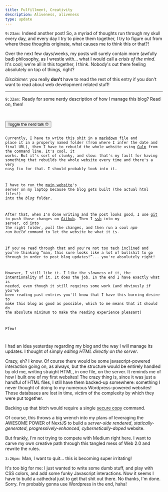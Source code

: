 ```yaml
---
title: Fulfillment, Creativity
description: Aliveness, aliveness
type: update
---
```


`9:23am:` Indeed another post! So, a myriad of thoughts run through my skull every day, and every day I try to piece them together, I try to figure out from where these thoughts originate, what causes me to think this or that?!

Over the next few days/weeks, my posts will surely contain more (awfully bad) philosophy, as I wrestle with... what I would call a *crisis of the mind*. It's cool; we're all in this together, I think. Nobody's out there feeling absolutely on top of things, right?

*Disclaimer*: you really **don't** have to read the rest of this entry if you don't want to read about web development related stuff!

---

`9:32am:` Ready for some nerdy description of how I manage this blog? Read on, then!

<br>

<code class="collapse">
<button type="button">Toggle the nerd talk 🤓</button>

Currently, I have to write this shit in a [markdown](https://en.wikipedia.org/wiki/Markdown) file and place it in a properly named folder (from where I infer the date and final URL), then I have to rebuild the whole website using [Gulp](https://gulpjs.com/) from the command line. It's cool, it works. But it's sort of clunky, and slow: that's my fault for having something that rebuilds the whole website every time and there's a very easy fix for that. I should probably look into it.

I have to run the [main website](https://fredmercy.ca)'s server on my laptop because the blog gets built (the actual html files!) into the *blog* folder.

After that, when I'm done writing and the post looks good, I use [git](https://git-scm.com/) to *push* those changes on [Github](https://github.com/). Then I [ssh](https://en.wikipedia.org/wiki/Ssh_(Secure_Shell)) into my server, [cd](https://en.wikipedia.org/wiki/Cd_(command)) into  the right folder, *pull* the changes, and then run a cool *npm run build* command to let the website be what it is.

If you've read through that and you're not too tech inclined and you're thinking “man, this sure looks like a lot of bullshit to go through in order to post blog updates!”... you're absolutely right!

However, I still like it. I like the *slowness* of it, the intentionality of it. It does the job. In the end I have exactly what is needed, even though it still requires some work (and obviously if you've been reading past entries you'll know that I have this burning desire to make this blog as good as possible, which to me means that it should do the absolute minimum to make the reading experience pleasant)

Pfew!

</code>

I had an idea yesterday regarding my blog and the way I will manage its updates. I thought of simply *editing HTML directly on the server*.

Crazy, eh? I know. Of course there would be some javascript-powered interaction going on, as always, but the structure would be entirely handled by old me, writing straight HTML, in one file, on the server. It reminds me of how I built one of my first websites! The crazy thing is, since it was just a handful of HTML files, I still have them backed-up somewhere: something I never thought of doing to my numerous Wordpress-powered websites! Those databases are lost in time, victim of the complexity by which they were put together.

Backing up that bitch would require a single [secure copy](https://en.wikipedia.org/wiki/Secure_copy_protocol) command.

Of course, this throws a big wrench into my plans of leveraging the AWESOME POWER of NextJS to build a *server-side rendered*, *statically-generated*, *progressively-enhanced*, *cybernetically-doped* website.

But frankly, I'm not trying to compete with Medium right here. I want to carve my own creative path through this tangled mess of Web 2.0 and rewrite the rules.

`3:26pm:` Man, I want to quit... this is becoming super irritating!

It's too big for me: I just wanted to write some dumb stuff, and play with CSS colors, and add some funky Javascript interactions. Now it seems I have to build a cathedral just to get that shit out there. No thanks, I'm done. Sorry. I'm probably gonna use Wordpress in the end, haha!
